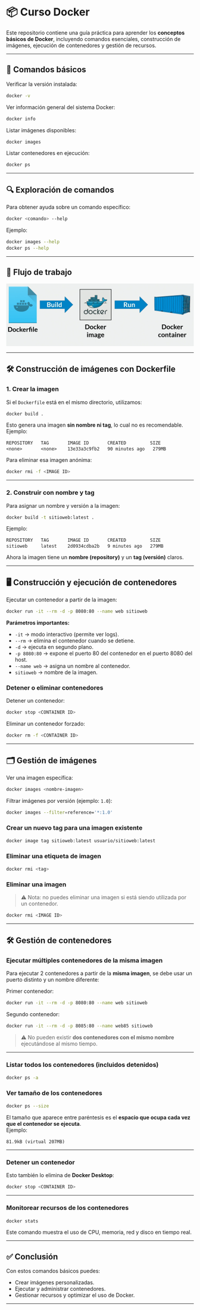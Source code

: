 # 📦 Curso Docker

Este repositorio contiene una guía práctica para aprender los **conceptos básicos de Docker**, incluyendo comandos esenciales, construcción de imágenes, ejecución de contenedores y gestión de recursos.

---

## 🚀 Comandos básicos

Verificar la versión instalada:
```bash
docker -v
```

Ver información general del sistema Docker:
```bash
docker info
```

Listar imágenes disponibles:
```bash
docker images
```

Listar contenedores en ejecución:
```bash
docker ps
```

---

## 🔍 Exploración de comandos

Para obtener ayuda sobre un comando específico:
```bash
docker <comando> --help
```

Ejemplo:
```bash
docker images --help
docker ps --help
```

---

## 📂 Flujo de trabajo

![flujo de trabajo](images/flujo_trabajo.png)

---

## 🛠️ Construcción de imágenes con Dockerfile

### 1. Crear la imagen
Si el `Dockerfile` está en el mismo directorio, utilizamos:
```bash
docker build .
```

Esto genera una imagen **sin nombre ni tag**, lo cual no es recomendable.  
Ejemplo:
```
REPOSITORY   TAG       IMAGE ID       CREATED         SIZE
<none>       <none>    13e33a3c9fb2   90 minutes ago   279MB
```

Para eliminar esa imagen anónima:
```bash
docker rmi -f <IMAGE ID>
```

---

### 2. Construir con nombre y tag
Para asignar un nombre y versión a la imagen:
```bash
docker build -t sitioweb:latest .
```

Ejemplo:
```
REPOSITORY   TAG       IMAGE ID       CREATED         SIZE
sitioweb     latest    2d0934cdba2b   9 minutes ago   279MB
```

Ahora la imagen tiene un **nombre (repository)** y un **tag (versión)** claros.

---

## 🖥️ Construcción y ejecución de contenedores

Ejecutar un contenedor a partir de la imagen:
```bash
docker run -it --rm -d -p 8080:80 --name web sitioweb
```

**Parámetros importantes:**
- `-it` → modo interactivo (permite ver logs).
- `--rm` → elimina el contenedor cuando se detiene.
- `-d` → ejecuta en segundo plano.
- `-p 8080:80` → expone el puerto 80 del contenedor en el puerto 8080 del host.
- `--name web` → asigna un nombre al contenedor.
- `sitioweb` → nombre de la imagen.

### Detener o eliminar contenedores
Detener un contenedor:
```bash
docker stop <CONTAINER ID>
```

Eliminar un contenedor forzado:
```bash
docker rm -f <CONTAINER ID>
```

---

## 🗂️ Gestión de imágenes

Ver una imagen específica:
```bash
docker images <nombre-imagen>
```

Filtrar imágenes por versión (ejemplo: `1.0`):
```bash
docker images --filter=reference='*:1.0'
```

### Crear un nuevo tag para una imagen existente
```bash
docker image tag sitioweb:latest usuario/sitioweb:latest
```

### Eliminar una etiqueta de imagen
```bash
docker rmi <tag>
```

### Eliminar una imagen
> ⚠️ Nota: no puedes eliminar una imagen si está siendo utilizada por un contenedor.
```bash
docker rmi <IMAGE ID>
```

---

## 🛠️ Gestión de contenedores

### Ejecutar múltiples contenedores de la misma imagen
Para ejecutar 2 contenedores a partir de la **misma imagen**, se debe usar un puerto distinto y un nombre diferente:

Primer contenedor:
```bash
docker run -it --rm -d -p 8080:80 --name web sitioweb
```

Segundo contenedor:
```bash
docker run -it --rm -d -p 8085:80 --name web85 sitioweb
```

> ⚠️ No pueden existir **dos contenedores con el mismo nombre** ejecutándose al mismo tiempo.

---

### Listar todos los contenedores (incluidos detenidos)
```bash
docker ps -a
```

### Ver tamaño de los contenedores
```bash
docker ps --size
```

El tamaño que aparece entre paréntesis es el **espacio que ocupa cada vez que el contenedor se ejecuta**.  
Ejemplo:
```
81.9kB (virtual 207MB)
```

---

### Detener un contenedor
Esto también lo elimina de **Docker Desktop**:
```bash
docker stop <CONTAINER ID>
```

---

### Monitorear recursos de los contenedores
```bash
docker stats
```

Este comando muestra el uso de CPU, memoria, red y disco en tiempo real.

---

## ✅ Conclusión
Con estos comandos básicos puedes:
- Crear imágenes personalizadas.
- Ejecutar y administrar contenedores.
- Gestionar recursos y optimizar el uso de Docker.

---
